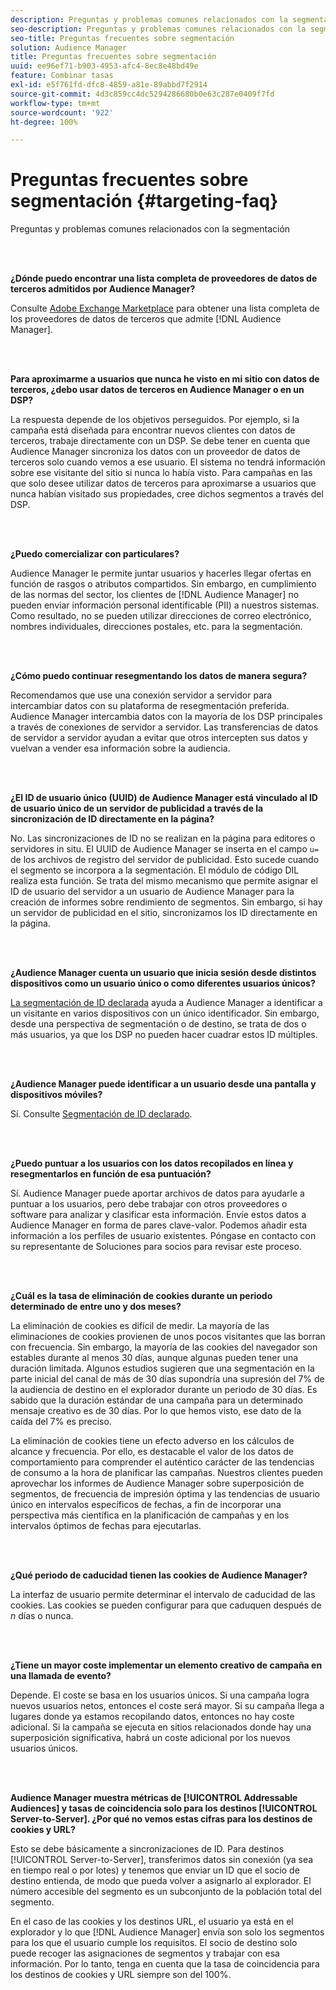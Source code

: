 ```yaml
---
description: Preguntas y problemas comunes relacionados con la segmentación
seo-description: Preguntas y problemas comunes relacionados con la segmentación
seo-title: Preguntas frecuentes sobre segmentación
solution: Audience Manager
title: Preguntas frecuentes sobre segmentación
uuid: ee96ef71-b903-4953-afc4-8ec8e48bd49e
feature: Combinar tasas
exl-id: e5f761fd-dfc8-4859-a81e-89abbd7f2914
source-git-commit: 4d3c859cc4dc5294286680b0e63c287e0409f7fd
workflow-type: tm+mt
source-wordcount: '922'
ht-degree: 100%

---
```


# Preguntas frecuentes sobre segmentación {#targeting-faq}

Preguntas y problemas comunes relacionados con la segmentación

<br> 

<!-- 

faq_targeting.xml

 -->

**¿Dónde puedo encontrar una lista completa de proveedores de datos de terceros admitidos por Audience Manager?**

Consulte [Adobe Exchange Marketplace](https://exchange.adobe.com/experiencecloud.html) para obtener una lista completa de los proveedores de datos de terceros que admite [!DNL Audience Manager].

<br> 

**Para aproximarme a usuarios que nunca he visto en mi sitio con datos de terceros, ¿debo usar datos de terceros en Audience Manager o en un DSP?**

La respuesta depende de los objetivos perseguidos. Por ejemplo, si la campaña está diseñada para encontrar nuevos clientes con datos de terceros, trabaje directamente con un DSP. Se debe tener en cuenta que Audience Manager sincroniza los datos con un proveedor de datos de terceros solo cuando vemos a ese usuario. El sistema no tendrá información sobre ese visitante del sitio si nunca lo había visto. Para campañas en las que solo desee utilizar datos de terceros para aproximarse a usuarios que nunca habían visitado sus propiedades, cree dichos segmentos a través del DSP.

<br> 

**¿Puedo comercializar con particulares?**

Audience Manager le permite juntar usuarios y hacerles llegar ofertas en función de rasgos o atributos compartidos. Sin embargo, en cumplimiento de las normas del sector, los clientes de [!DNL Audience Manager] no pueden enviar información personal identificable (PII) a nuestros sistemas. Como resultado, no se pueden utilizar direcciones de correo electrónico, nombres individuales, direcciones postales, etc. para la segmentación.

<br> 

**¿Cómo puedo continuar resegmentando los datos de manera segura?**

Recomendamos que use una conexión servidor a servidor para intercambiar datos con su plataforma de resegmentación preferida. Audience Manager intercambia datos con la mayoría de los DSP principales a través de conexiones de servidor a servidor. Las transferencias de datos de servidor a servidor ayudan a evitar que otros intercepten sus datos y vuelvan a vender esa información sobre la audiencia.

<br> 

**¿El ID de usuario único (UUID) de Audience Manager está vinculado al ID de usuario único de un servidor de publicidad a través de la sincronización de ID directamente en la página?**

No. Las sincronizaciones de ID no se realizan en la página para editores o servidores in situ. El UUID de Audience Manager se inserta en el campo `u=` de los archivos de registro del servidor de publicidad. Esto sucede cuando el segmento se incorpora a la segmentación. El módulo de código DIL realiza esta función. Se trata del mismo mecanismo que permite asignar el ID de usuario del servidor a un usuario de Audience Manager para la creación de informes sobre rendimiento de segmentos. Sin embargo, si hay un servidor de publicidad en el sitio, sincronizamos los ID directamente en la página.

<br> 

**¿Audience Manager cuenta un usuario que inicia sesión desde distintos dispositivos como un usuario único o como diferentes usuarios únicos?**

[La segmentación de ID declarada](../features/declared-ids.md#declared-id-targeting) ayuda a Audience Manager a identificar a un visitante en varios dispositivos con un único identificador. Sin embargo, desde una perspectiva de segmentación o de destino, se trata de dos o más usuarios, ya que los DSP no pueden hacer cuadrar estos ID múltiples.

<br> 

**¿Audience Manager puede identificar a un usuario desde una pantalla y dispositivos móviles?**

Sí. Consulte [Segmentación de ID declarado](../features/declared-ids.md#declared-id-targeting).

<br> 

**¿Puedo puntuar a los usuarios con los datos recopilados en línea y resegmentarlos en función de esa puntuación?**

Sí. Audience Manager puede aportar archivos de datos para ayudarle a puntuar a los usuarios, pero debe trabajar con otros proveedores o software para analizar y clasificar esta información. Envíe estos datos a Audience Manager en forma de pares clave-valor. Podemos añadir esta información a los perfiles de usuario existentes. Póngase en contacto con su representante de Soluciones para socios para revisar este proceso.

<br> 

**¿Cuál es la tasa de eliminación de cookies durante un periodo determinado de entre uno y dos meses?**

La eliminación de cookies es difícil de medir. La mayoría de las eliminaciones de cookies provienen de unos pocos visitantes que las borran con frecuencia. Sin embargo, la mayoría de las cookies del navegador son estables durante al menos 30 días, aunque algunas pueden tener una duración limitada. Algunos estudios sugieren que una segmentación en la parte inicial del canal de más de 30 días supondría una supresión del 7% de la audiencia de destino en el explorador durante un periodo de 30 días. Es sabido que la duración estándar de una campaña para un determinado mensaje creativo es de 30 días. Por lo que hemos visto, ese dato de la caída del 7% es preciso.

La eliminación de cookies tiene un efecto adverso en los cálculos de alcance y frecuencia. Por ello, es destacable el valor de los datos de comportamiento para comprender el auténtico carácter de las tendencias de consumo a la hora de planificar las campañas. Nuestros clientes pueden aprovechar los informes de Audience Manager sobre superposición de segmentos, de frecuencia de impresión óptima y las tendencias de usuario único en intervalos específicos de fechas, a fin de incorporar una perspectiva más científica en la planificación de campañas y en los intervalos óptimos de fechas para ejecutarlas.

<br> 

**¿Qué periodo de caducidad tienen las cookies de Audience Manager?**

La interfaz de usuario permite determinar el intervalo de caducidad de las cookies. Las cookies se pueden configurar para que caduquen después de *n* días o nunca.

<br> 

**¿Tiene un mayor coste implementar un elemento creativo de campaña en una llamada de evento?**

Depende. El coste se basa en los usuarios únicos. Si una campaña logra nuevos usuarios netos, entonces el coste será mayor. Si su campaña llega a lugares donde ya estamos recopilando datos, entonces no hay coste adicional. Si la campaña se ejecuta en sitios relacionados donde hay una superposición significativa, habrá un coste adicional por los nuevos usuarios únicos.

<br> 

**Audience Manager muestra métricas de [!UICONTROL Addressable Audiences] y tasas de coincidencia solo para los destinos [!UICONTROL Server-to-Server]. ¿Por qué no vemos estas cifras para los destinos de cookies y URL?**

Esto se debe básicamente a sincronizaciones de ID. Para destinos [!UICONTROL Server-to-Server], transferimos datos sin conexión (ya sea en tiempo real o por lotes) y tenemos que enviar un ID que el socio de destino entienda, de modo que pueda volver a asignarlo al explorador. El número accesible del segmento es un subconjunto de la población total del segmento.

En el caso de las cookies y los destinos URL, el usuario ya está en el explorador y lo que [!DNL Audience Manager] envía son solo los segmentos para los que el usuario cumple los requisitos. El socio de destino solo puede recoger las asignaciones de segmentos y trabajar con esa información. Por lo tanto, tenga en cuenta que la tasa de coincidencia para los destinos de cookies y URL siempre son del 100%.
